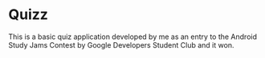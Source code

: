 # Quizz
This is a basic quiz application developed by me as an entry to the Android Study Jams Contest by Google Developers Student Club and it won.
